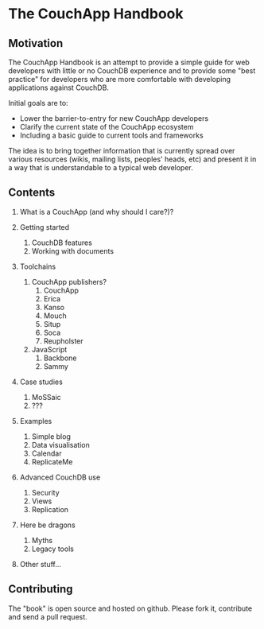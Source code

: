 # The CouchApp Handbook

## Motivation

The CouchApp Handbook is an attempt to provide a simple
guide for web developers with little or no CouchDB experience
and to provide some "best practice" for developers who are 
more comfortable with developing applications against CouchDB.

Initial goals are to:

 - Lower the barrier-to-entry for new CouchApp developers
 - Clarify the current state of the CouchApp ecosystem
  - Including a basic guide to current tools and frameworks

The idea is to bring together information that is currently
spread over various resources (wikis, mailing lists,
peoples' heads, etc) and present it in a way that is understandable
to a typical web developer.

## Contents

 1. What is a CouchApp (and why should I care?)?
 1. Getting started
    1. CouchDB features
    1. Working with documents
 1. Toolchains
    1. CouchApp publishers?
        1. CouchApp
        1. Erica
        1. Kanso
        1. Mouch
        1. Situp
        1. Soca
        1. Reupholster
    1. JavaScript 
        1. Backbone
        1. Sammy

 1. Case studies
    1. MoSSaic
    1. ???
 1. Examples
    1. Simple blog
    1. Data visualisation
    1. Calendar
    1. ReplicateMe
 1. Advanced CouchDB use
    1. Security
    1. Views
    1. Replication
 1. Here be dragons
    1. Myths
    1. Legacy tools
 1. Other stuff...

## Contributing
The "book" is open source and hosted on github. Please fork it, contribute and send a pull request.
